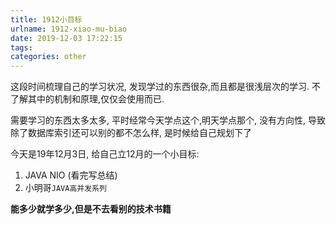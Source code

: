 ```yaml
---
title: 1912小目标
urlname: 1912-xiao-mu-biao
date: 2019-12-03 17:22:15
tags:
categories: other
---
```

这段时间梳理自己的学习状况, 发现学过的东西很杂,而且都是很浅层次的学习. 不了解其中的机制和原理,仅仅会使用而已. 

需要学习的东西太多太多, 平时经常今天学点这个,明天学点那个, 没有方向性, 导致除了数据库索引还可以别的都不怎么样, 是时候给自己规划下了




今天是19年12月3日, 给自己立12月的一个小目标:
1. JAVA NIO (看完写总结)
2. 小明哥```JAVA高并发系列``` 

**能多少就学多少,但是不去看别的技术书籍**

<!--more-->